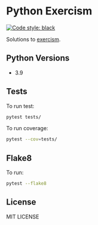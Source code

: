 # Python Exercism

[![Code style: black](https://img.shields.io/badge/code%20style-black-000000.svg)](https://github.com/psf/black)

Solutions to [exercism](https://github.com/exercism/python).

## Python Versions
* 3.9

## Tests
To run test:
```bash
pytest tests/
```

To run coverage:
```bash
pytest --cov=tests/
```

## Flake8
To run:
```bash
pytest --flake8
```

## License
MIT LICENSE

